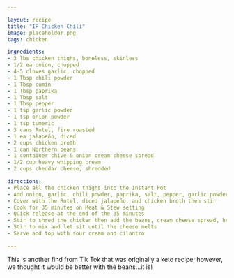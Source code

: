 ```yaml
---

layout: recipe
title: "IP Chicken Chili"
image: placeholder.png
tags: chicken

ingredients:
- 3 lbs chicken thighs, boneless, skinless
- 1/2 ea onion, chopped
- 4-5 cloves garlic, chopped
- 1 Tbsp chili powder
- 1 Tbsp cumin
- 1 Tbsp paprika
- 1 Tbsp salt
- 1 Tbsp pepper
- 1 tsp garlic powder
- 1 tsp onion powder
- 1 tsp tumeric
- 3 cans Rotel, fire roasted
- 1 ea jalapeño, diced
- 2 cups chicken broth
- 1 can Northern beans
- 1 container chive & onion cream cheese spread
- 1/2 cup heavy whipping cream
- 2 cups cheddar cheese, shredded

directions:
- Place all the chicken thighs into the Instant Pot
- Add onion, garlic, chili powder, paprika, salt, pepper, garlic powder, onion powder, tumeric
- Cover with the Rotel, diced jalapeño, and chicken broth then stir
- Cook for 35 minutes on Meat & Stew setting
- Quick release at the end of the 35 minutes
- Stir to shred the chicken then add the beans, cream cheese spread, heavy whipping cream and shredded cheese
- Stir to mix and let sit until the cheese melts
- Serve and top with sour cream and cilantro

---
```


This is another find from Tik Tok that was originally a keto recipe; however, we thought it would be better with the beans...it is!
